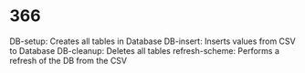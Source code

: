 # 366
DB-setup: Creates all tables in Database
DB-insert: Inserts values from CSV to Database
DB-cleanup: Deletes all tables
refresh-scheme: Performs a refresh of the DB from the CSV
